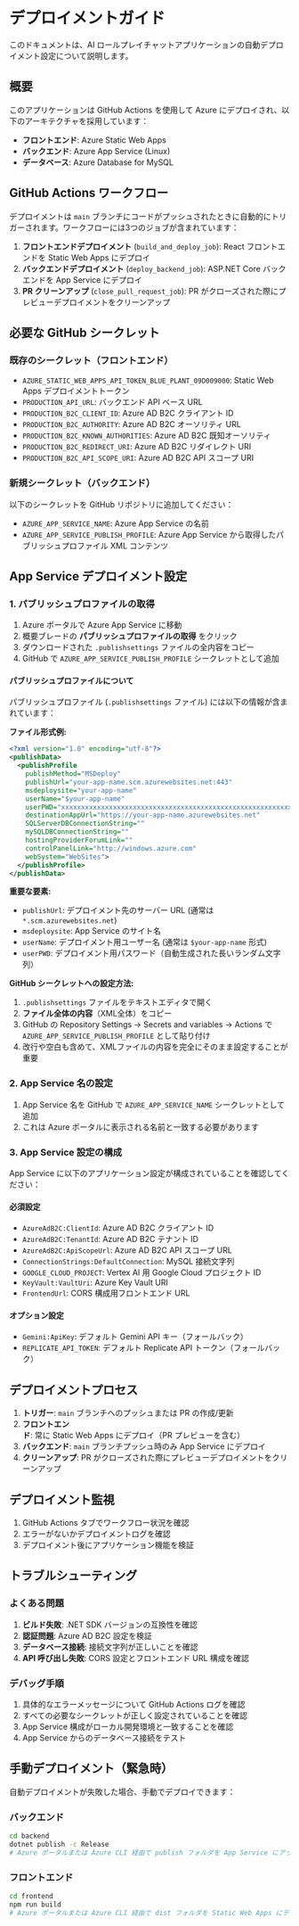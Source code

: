 # デプロイメントガイド

このドキュメントは、AI ロールプレイチャットアプリケーションの自動デプロイメント設定について説明します。

## 概要

このアプリケーションは GitHub Actions を使用して Azure にデプロイされ、以下のアーキテクチャを採用しています：
- **フロントエンド**: Azure Static Web Apps
- **バックエンド**: Azure App Service (Linux)
- **データベース**: Azure Database for MySQL

## GitHub Actions ワークフロー

デプロイメントは `main` ブランチにコードがプッシュされたときに自動的にトリガーされます。ワークフローには3つのジョブが含まれています：

1. **フロントエンドデプロイメント** (`build_and_deploy_job`): React フロントエンドを Static Web Apps にデプロイ
2. **バックエンドデプロイメント** (`deploy_backend_job`): ASP.NET Core バックエンドを App Service にデプロイ
3. **PR クリーンアップ** (`close_pull_request_job`): PR がクローズされた際にプレビューデプロイメントをクリーンアップ

## 必要な GitHub シークレット

### 既存のシークレット（フロントエンド）
- `AZURE_STATIC_WEB_APPS_API_TOKEN_BLUE_PLANT_09D009000`: Static Web Apps デプロイメントトークン
- `PRODUCTION_API_URL`: バックエンド API ベース URL
- `PRODUCTION_B2C_CLIENT_ID`: Azure AD B2C クライアント ID
- `PRODUCTION_B2C_AUTHORITY`: Azure AD B2C オーソリティ URL
- `PRODUCTION_B2C_KNOWN_AUTHORITIES`: Azure AD B2C 既知オーソリティ
- `PRODUCTION_B2C_REDIRECT_URI`: Azure AD B2C リダイレクト URI
- `PRODUCTION_B2C_API_SCOPE_URI`: Azure AD B2C API スコープ URI

### 新規シークレット（バックエンド）
以下のシークレットを GitHub リポジトリに追加してください：

- `AZURE_APP_SERVICE_NAME`: Azure App Service の名前
- `AZURE_APP_SERVICE_PUBLISH_PROFILE`: Azure App Service から取得したパブリッシュプロファイル XML コンテンツ

## App Service デプロイメント設定

### 1. パブリッシュプロファイルの取得

1. Azure ポータルで Azure App Service に移動
2. 概要ブレードの **パブリッシュプロファイルの取得** をクリック
3. ダウンロードされた `.publishsettings` ファイルの全内容をコピー
4. GitHub で `AZURE_APP_SERVICE_PUBLISH_PROFILE` シークレットとして追加

#### パブリッシュプロファイルについて

パブリッシュプロファイル (`.publishsettings` ファイル) には以下の情報が含まれています：

**ファイル形式例:**
```xml
<?xml version="1.0" encoding="utf-8"?>
<publishData>
  <publishProfile 
    publishMethod="MSDeploy"
    publishUrl="your-app-name.scm.azurewebsites.net:443"
    msdeploysite="your-app-name"
    userName="$your-app-name"
    userPWD="xxxxxxxxxxxxxxxxxxxxxxxxxxxxxxxxxxxxxxxxxxxxxxxxxxxxxxxxxx"
    destinationAppUrl="https://your-app-name.azurewebsites.net"
    SQLServerDBConnectionString=""
    mySQLDBConnectionString=""
    hostingProviderForumLink=""
    controlPanelLink="http://windows.azure.com"
    webSystem="WebSites">
  </publishProfile>
</publishData>
```

**重要な要素:**
- `publishUrl`: デプロイメント先のサーバー URL (通常は `*.scm.azurewebsites.net`)
- `msdeploysite`: App Service のサイト名
- `userName`: デプロイメント用ユーザー名 (通常は `$your-app-name` 形式)
- `userPWD`: デプロイメント用パスワード（自動生成された長いランダム文字列）

**GitHub シークレットへの設定方法:**
1. `.publishsettings` ファイルをテキストエディタで開く
2. **ファイル全体の内容**（XML全体）をコピー
3. GitHub の Repository Settings → Secrets and variables → Actions で `AZURE_APP_SERVICE_PUBLISH_PROFILE` として貼り付け
4. 改行や空白も含めて、XMLファイルの内容を完全にそのまま設定することが重要

### 2. App Service 名の設定

1. App Service 名を GitHub で `AZURE_APP_SERVICE_NAME` シークレットとして追加
2. これは Azure ポータルに表示される名前と一致する必要があります

### 3. App Service 設定の構成

App Service に以下のアプリケーション設定が構成されていることを確認してください：

#### 必須設定
- `AzureAdB2C:ClientId`: Azure AD B2C クライアント ID
- `AzureAdB2C:TenantId`: Azure AD B2C テナント ID
- `AzureAdB2C:ApiScopeUrl`: Azure AD B2C API スコープ URL
- `ConnectionStrings:DefaultConnection`: MySQL 接続文字列
- `GOOGLE_CLOUD_PROJECT`: Vertex AI 用 Google Cloud プロジェクト ID
- `KeyVault:VaultUri`: Azure Key Vault URI
- `FrontendUrl`: CORS 構成用フロントエンド URL

#### オプション設定
- `Gemini:ApiKey`: デフォルト Gemini API キー（フォールバック）
- `REPLICATE_API_TOKEN`: デフォルト Replicate API トークン（フォールバック）

## デプロイメントプロセス

1. **トリガー**: `main` ブランチへのプッシュまたは PR の作成/更新
2. **フロントエンド**: 常に Static Web Apps にデプロイ（PR プレビューを含む）
3. **バックエンド**: `main` ブランチプッシュ時のみ App Service にデプロイ
4. **クリーンアップ**: PR がクローズされた際にプレビューデプロイメントをクリーンアップ

## デプロイメント監視

1. GitHub Actions タブでワークフロー状況を確認
2. エラーがないかデプロイメントログを確認
3. デプロイメント後にアプリケーション機能を検証

## トラブルシューティング

### よくある問題

1. **ビルド失敗**: .NET SDK バージョンの互換性を確認
2. **認証問題**: Azure AD B2C 設定を検証
3. **データベース接続**: 接続文字列が正しいことを確認
4. **API 呼び出し失敗**: CORS 設定とフロントエンド URL 構成を確認

### デバッグ手順

1. 具体的なエラーメッセージについて GitHub Actions ログを確認
2. すべての必要なシークレットが正しく設定されていることを確認
3. App Service 構成がローカル開発環境と一致することを確認
4. App Service からのデータベース接続をテスト

## 手動デプロイメント（緊急時）

自動デプロイメントが失敗した場合、手動でデプロイできます：

### バックエンド
```bash
cd backend
dotnet publish -c Release
# Azure ポータルまたは Azure CLI 経由で publish フォルダを App Service にアップロード
```

### フロントエンド
```bash
cd frontend
npm run build
# Azure ポータルまたは Azure CLI 経由で dist フォルダを Static Web Apps にデプロイ
```